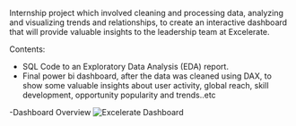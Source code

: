 Internship project which involved cleaning and processing data, analyzing and visualizing trends and relationships, to create an interactive dashboard that will provide valuable insights to the leadership team at Excelerate.

Contents:
- SQL Code to an Exploratory Data Analysis (EDA) report.
- Final power bi dashboard, after the data was cleaned using DAX, to show some valuable insights about user activity, global reach, skill development, opportunity popularity and trends..etc

-Dashboard Overview 
![Excelerate Dashboard](https://github.com/user-attachments/assets/10d5053a-5343-4255-a034-b9f7b5a6310e)
